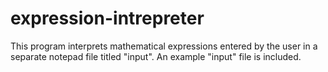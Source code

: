 # expression-intrepreter
This program interprets mathematical expressions entered by the user in a separate notepad file titled "input". An example "input" file is included.
